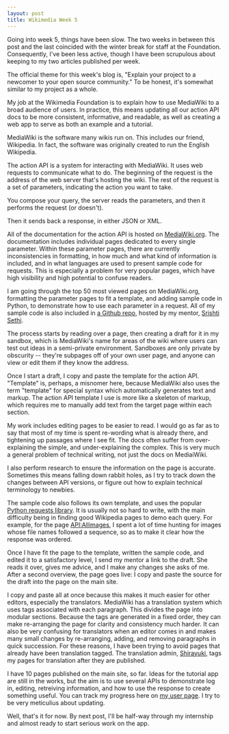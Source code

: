 ```yaml
---
layout: post
title: Wikimedia Week 5
---
```


Going into week 5, things have been slow. The two weeks in between this post and the last coincided with the winter break for staff at the Foundation. Consequently, I've been less active, though I have been scrupulous about keeping to my two articles published per week.

The official theme for this week's blog is, "Explain your project to a newcomer to your open source community." To be honest, it's somewhat similar to my project as a whole.

My job at the Wikimedia Foundation is to explain how to use MediaWiki to a broad audience of users. In practice, this means updating all our action API docs to be more consistent, informative, and readable, as well as creating a web app to serve as both an example and a tutorial.

MediaWiki is the software many wikis run on. This includes our friend, Wikipedia. In fact, the software was originally created to run the English Wikipedia.

The action API is a system for interacting with MediaWiki. It uses web requests to communicate what to do. The beginning of the request is the address of the web server that's hosting the wiki. The rest of the request is a set of parameters, indicating the action you want to take.

You compose your query, the server reads the parameters, and then it performs the request (or doesn't).

Then it sends back a response, in either JSON or XML. 

All of the documentation for the action API is hosted on [MediaWiki.org](https://www.mediawiki.org/wiki/MediaWiki). The documentation includes individual pages dedicated to every single parameter. Within these parameter pages, there are currently inconsistencies in formatting, in how much and what kind of information is included, and in what languages are used to present sample code for requests. This is especially a problem for very popular pages, which have high visibility and high potential to confuse readers. 

I am going through the top 50 most viewed pages on MediaWiki.org, formatting the parameter pages to fit a template, and adding sample code in Python, to demonstrate how to use each parameter in a request. All of my sample code is also included in [a Github repo](https://github.com/srish/MediaWiki-Action-API-Code-Samples), hosted by my mentor, [Srishti Sethi](https://www.mediawiki.org/wiki/User:SSethi_(WMF)).

The process starts by reading over a page, then creating a draft for it in my sandbox, which is MediaWiki's name for areas of the wiki where users can test out ideas in a semi-private environment. Sandboxes are only private by obscurity -- they're subpages off of your own user page, and anyone can view or edit them if they know the address.

Once I start a draft, I copy and paste the template for the action API. "Template" is, perhaps, a misnomer here, because MediaWiki also uses the term "template" for special syntax which automatically generates text and markup. The action API template I use is more like a skeleton of markup, which requires me to manually add text from the target page within each section. 

My work includes editing pages to be easier to read. I would go as far as to say that most of my time is spent re-wording what is already there, and tightening up passages where I see fit. The docs often suffer from over-explaining the simple, and under-explaining the complex. This is very much a general problem of technical writing, not just the docs on MediaiWiki.

I also perform research to ensure the information on the page is accurate. Sometimes this means falling down rabbit holes, as I try to track down the changes between API versions, or figure out how to explain technical terminology to newbies. 

The sample code also follows its own template, and uses the popular [Python requests library](http://docs.python-requests.org/en/master/). It is usually not so hard to write, with the main difficulty being in finding good Wikipedia pages to demo each query. For example, for the page [API:Allimages](https://www.mediawiki.org/wiki/API:Allimages), I spent a lot of time hunting for images whose file names followed a sequence, so as to make it clear how the response was ordered.

Once I have fit the page to the template, written the sample code, and edited it to a satisfactory level, I send my mentor a link to the draft. She reads it over, gives me advice, and I make any changes she asks of me. After a second overview, the page goes live: I copy and paste the source for the draft into the page on the main site.

I copy and paste all at once because this makes it much easier for other editors, especially the translators. MediaWiki has a translation system which uses tags associated with each paragraph. This divides the page into modular sections. Because the tags are generated in a fixed order, they can make re-arranging the page for clarity and consistency much harder. It can also be very confusing for translators when an editor comes in and makes many small changes by re-arranging, adding, and removing paragraphs in quick succession. For these reasons, I have been trying to avoid pages that already have been translation tagged. The translation admin, [Shirayuki](https://www.mediawiki.org/wiki/User:Shirayuki), tags my pages for translation after they are published.

I have 10 pages published on the main site, so far. Ideas for the tutorial app are still in the works, but the aim is to use several APIs to demonstrate log in, editing, retreiving information, and how to use the response to create something useful. You can track my progress here on [my user page](https://www.mediawiki.org/wiki/User:Martyav). I try to be very meticulius about updating.

Well, that's it for now. By next post, I'll be half-way through my internship and almost ready to start serious work on the app.
